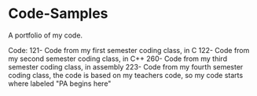 # Code-Samples
A portfolio of my code. 

Code:
121- Code from my first semester coding class, in C
122- Code from my second semester coding class, in C++
260- Code from my third semester coding class, in assembly
223- Code from my fourth semester coding class, the code is based on my teachers code, so my code starts where labeled "PA begins here"
